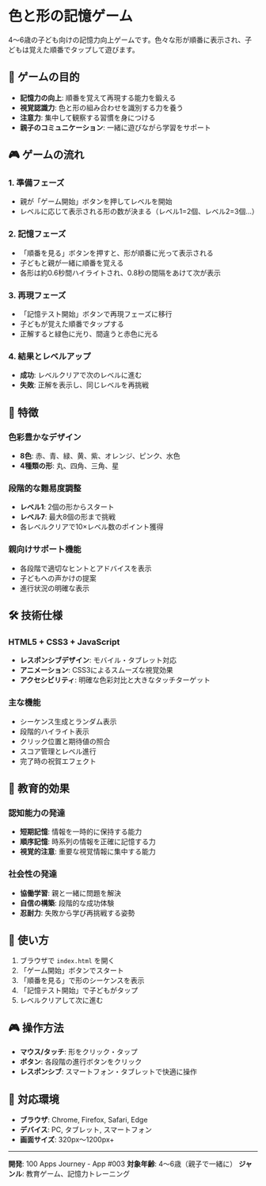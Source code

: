 # 色と形の記憶ゲーム

4〜6歳の子ども向けの記憶力向上ゲームです。色々な形が順番に表示され、子どもは覚えた順番でタップして遊びます。

## 🎯 ゲームの目的

- **記憶力の向上**: 順番を覚えて再現する能力を鍛える
- **視覚認識力**: 色と形の組み合わせを識別する力を養う  
- **注意力**: 集中して観察する習慣を身につける
- **親子のコミュニケーション**: 一緒に遊びながら学習をサポート

## 🎮 ゲームの流れ

### 1. 準備フェーズ
- 親が「ゲーム開始」ボタンを押してレベルを開始
- レベルに応じて表示される形の数が決まる（レベル1=2個、レベル2=3個...）

### 2. 記憶フェーズ  
- 「順番を見る」ボタンを押すと、形が順番に光って表示される
- 子どもと親が一緒に順番を覚える
- 各形は約0.6秒間ハイライトされ、0.8秒の間隔をあけて次が表示

### 3. 再現フェーズ
- 「記憶テスト開始」ボタンで再現フェーズに移行
- 子どもが覚えた順番でタップする
- 正解すると緑色に光り、間違うと赤色に光る

### 4. 結果とレベルアップ
- **成功**: レベルクリアで次のレベルに進む
- **失敗**: 正解を表示し、同じレベルを再挑戦

## 🎨 特徴

### 色彩豊かなデザイン
- **8色**: 赤、青、緑、黄、紫、オレンジ、ピンク、水色
- **4種類の形**: 丸、四角、三角、星

### 段階的な難易度調整
- **レベル1**: 2個の形からスタート
- **レベル7**: 最大8個の形まで挑戦
- 各レベルクリアで10×レベル数のポイント獲得

### 親向けサポート機能
- 各段階で適切なヒントとアドバイスを表示
- 子どもへの声かけの提案
- 進行状況の明確な表示

## 🛠 技術仕様

### HTML5 + CSS3 + JavaScript
- **レスポンシブデザイン**: モバイル・タブレット対応
- **アニメーション**: CSS3によるスムーズな視覚効果
- **アクセシビリティ**: 明確な色彩対比と大きなタッチターゲット

### 主な機能
- シーケンス生成とランダム表示
- 段階的ハイライト表示
- クリック位置と期待値の照合
- スコア管理とレベル進行
- 完了時の祝賀エフェクト

## 🎯 教育的効果

### 認知能力の発達
- **短期記憶**: 情報を一時的に保持する能力
- **順序記憶**: 時系列の情報を正確に記憶する力
- **視覚的注意**: 重要な視覚情報に集中する能力

### 社会性の発達  
- **協働学習**: 親と一緒に問題を解決
- **自信の構築**: 段階的な成功体験
- **忍耐力**: 失敗から学び再挑戦する姿勢

## 🚀 使い方

1. ブラウザで `index.html` を開く
2. 「ゲーム開始」ボタンでスタート
3. 「順番を見る」で形のシーケンスを表示
4. 「記憶テスト開始」で子どもがタップ
5. レベルクリアして次に進む

## 🎮 操作方法

- **マウス/タッチ**: 形をクリック・タップ
- **ボタン**: 各段階の進行ボタンをクリック
- **レスポンシブ**: スマートフォン・タブレットで快適に操作

## 📱 対応環境

- **ブラウザ**: Chrome, Firefox, Safari, Edge
- **デバイス**: PC, タブレット, スマートフォン
- **画面サイズ**: 320px〜1200px+

---

**開発**: 100 Apps Journey - App #003
**対象年齢**: 4〜6歳（親子で一緒に）
**ジャンル**: 教育ゲーム、記憶力トレーニング